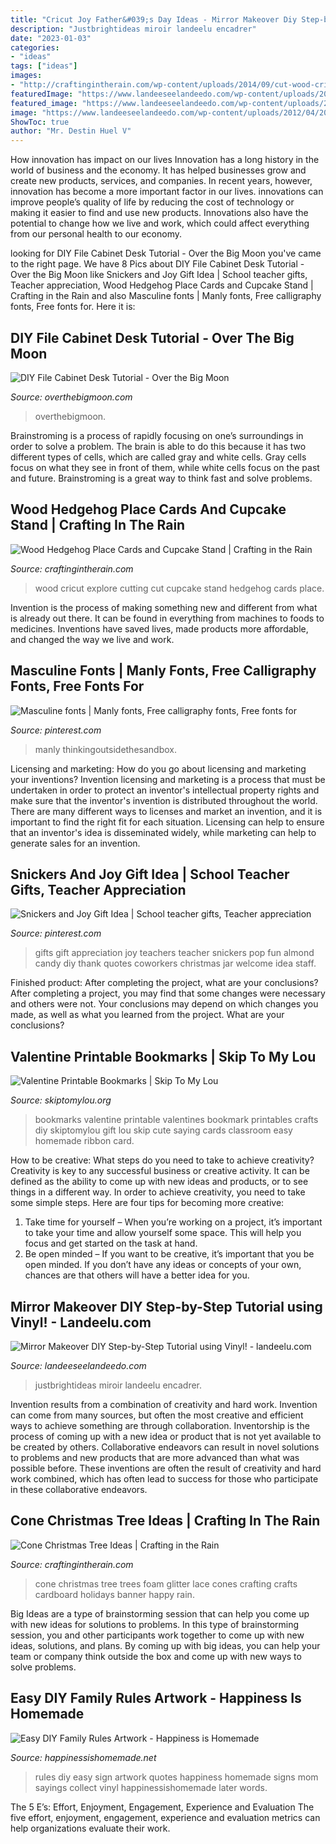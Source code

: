 ```yaml
---
title: "Cricut Joy Father&#039;s Day Ideas - Mirror Makeover Diy Step-by-step Tutorial using Vinyl!"
description: "Justbrightideas miroir landeelu encadrer"
date: "2023-01-03"
categories:
- "ideas"
tags: ["ideas"]
images:
- "http://craftingintherain.com/wp-content/uploads/2014/09/cut-wood-cricut-explore.jpg"
featuredImage: "https://www.landeeseelandeedo.com/wp-content/uploads/2012/04/2016-03-16_0005.jpg"
featured_image: "https://www.landeeseelandeedo.com/wp-content/uploads/2012/04/2016-03-16_0005.jpg"
image: "https://www.landeeseelandeedo.com/wp-content/uploads/2012/04/2016-03-16_0005.jpg"
ShowToc: true
author: "Mr. Destin Huel V"
---
```



How innovation has impact on our lives
Innovation has a long history in the world of business and the economy. It has helped businesses grow and create new products, services, and companies. In recent years, however, innovation has become a more important factor in our lives. innovations can improve people’s quality of life by reducing the cost of technology or making it easier to find and use new products. Innovations also have the potential to change how we live and work, which could affect everything from our personal health to our economy.

	

		
looking for DIY File Cabinet Desk Tutorial - Over the Big Moon you've came to the right page. We have 8 Pics about DIY File Cabinet Desk Tutorial - Over the Big Moon like Snickers and Joy Gift Idea | School teacher gifts, Teacher appreciation, Wood Hedgehog Place Cards and Cupcake Stand | Crafting in the Rain and also Masculine fonts | Manly fonts, Free calligraphy fonts, Free fonts for. Here it is:
		
    
## DIY File Cabinet Desk Tutorial - Over The Big Moon

<img loading=lazy src="https://i1.wp.com/overthebigmoon.com/wp-content/uploads/2015/09/file-cabinet-desk20.jpg?fit=3456%2C4869&amp;ssl=1" onerror="this.onerror=null;this.src='https://tse3.mm.bing.net/th?id=OIP.WNiazgUtQxlnl0-edDP-EQHaKb&amp;pid=15.1';" alt="DIY File Cabinet Desk Tutorial - Over the Big Moon">

_Source: overthebigmoon.com_

>overthebigmoon. 

	

Brainstroming is a process of rapidly focusing on one’s surroundings in order to solve a problem. The brain is able to do this because it has two different types of cells, which are called gray and white cells. Gray cells focus on what they see in front of them, while white cells focus on the past and future. Brainstroming is a great way to think fast and solve problems.

    
## Wood Hedgehog Place Cards And Cupcake Stand | Crafting In The Rain

<img loading=lazy src="http://craftingintherain.com/wp-content/uploads/2014/09/cut-wood-cricut-explore.jpg" onerror="this.onerror=null;this.src='https://tse1.mm.bing.net/th?id=OIP.7_ptK9oU6awjlZYkxNkZVwHaHJ&amp;pid=15.1';" alt="Wood Hedgehog Place Cards and Cupcake Stand | Crafting in the Rain">

_Source: craftingintherain.com_

>wood cricut explore cutting cut cupcake stand hedgehog cards place. 

	

Invention is the process of making something new and different from what is already out there. It can be found in everything from machines to foods to medicines. Inventions have saved lives, made products more affordable, and changed the way we live and work.

    
## Masculine Fonts | Manly Fonts, Free Calligraphy Fonts, Free Fonts For

<img loading=lazy src="https://i.pinimg.com/736x/83/a6/19/83a619c69b949989a8aea19452e044a9.jpg" onerror="this.onerror=null;this.src='https://tse2.mm.bing.net/th?id=OIP.O7AlyYqqTGhLGAvaqcaAcQHaKe&amp;pid=15.1';" alt="Masculine fonts | Manly fonts, Free calligraphy fonts, Free fonts for">

_Source: pinterest.com_

>manly thinkingoutsidethesandbox. 

	

Licensing and marketing: How do you go about licensing and marketing your inventions?
Invention licensing and marketing is a process that must be undertaken in order to protect an inventor's intellectual property rights and make sure that the inventor's invention is distributed throughout the world. There are many different ways to licenses and market an invention, and it is important to find the right fit for each situation. Licensing can help to ensure that an inventor's idea is disseminated widely, while marketing can help to generate sales for an invention.

    
## Snickers And Joy Gift Idea | School Teacher Gifts, Teacher Appreciation

<img loading=lazy src="https://i.pinimg.com/736x/55/e9/42/55e9428599355e759b701a372e68c8c0--almond-joy-new-year-gifts.jpg" onerror="this.onerror=null;this.src='https://tse4.mm.bing.net/th?id=OIP.Cj42On9hkifmOd8ua_cnNwHaKV&amp;pid=15.1';" alt="Snickers and Joy Gift Idea | School teacher gifts, Teacher appreciation">

_Source: pinterest.com_

>gifts gift appreciation joy teachers teacher snickers pop fun almond candy diy thank quotes coworkers christmas jar welcome idea staff. 

	

Finished product: After completing the project, what are your conclusions?
After completing a project, you may find that some changes were necessary and others were not. Your conclusions may depend on which changes you made, as well as what you learned from the project. What are your conclusions?

    
## Valentine Printable Bookmarks | Skip To My Lou

<img loading=lazy src="http://www.skiptomylou.org/wp-content/uploads/2015/01/free-printable-Valentine-bookmarks-1.jpg" onerror="this.onerror=null;this.src='https://tse1.mm.bing.net/th?id=OIP.jhaFvDSN0Ovkr_7bnGtSvAHaLQ&amp;pid=15.1';" alt="Valentine Printable Bookmarks | Skip To My Lou">

_Source: skiptomylou.org_

>bookmarks valentine printable valentines bookmark printables crafts diy skiptomylou gift lou skip cute saying cards classroom easy homemade ribbon card. 

	

How to be creative: What steps do you need to take to achieve creativity?
Creativity is key to any successful business or creative activity. It can be defined as the ability to come up with new ideas and products, or to see things in a different way. In order to achieve creativity, you need to take some simple steps. Here are four tips for becoming more creative: 
1) Take time for yourself – When you’re working on a project, it’s important to take your time and allow yourself some space. This will help you focus and get started on the task at hand. 
2) Be open minded – If you want to be creative, it’s important that you be open minded. If you don’t have any ideas or concepts of your own, chances are that others will have a better idea for you.

    
## Mirror Makeover DIY Step-by-Step Tutorial using Vinyl! - Landeelu.com

<img loading=lazy src="https://www.landeeseelandeedo.com/wp-content/uploads/2012/04/2016-03-16_0005.jpg" onerror="this.onerror=null;this.src='https://tse4.mm.bing.net/th?id=OIP.z2BRXUofRnXz1p3qQ-RjlQHaMh&amp;pid=15.1';" alt="Mirror Makeover DIY Step-by-Step Tutorial using Vinyl! - landeelu.com">

_Source: landeeseelandeedo.com_

>justbrightideas miroir landeelu encadrer. 

	

Invention results from a combination of creativity and hard work.
Invention can come from many sources, but often the most creative and efficient ways to achieve something are through collaboration. Inventorship is the process of coming up with a new idea or product that is not yet available to be created by others. Collaborative endeavors can result in novel solutions to problems and new products that are more advanced than what was possible before. These inventions are often the result of creativity and hard work combined, which has often lead to success for those who participate in these collaborative endeavors.

    
## Cone Christmas Tree Ideas | Crafting In The Rain

<img loading=lazy src="https://2.bp.blogspot.com/-AVopA0XHr-8/UJviGPR1K9I/AAAAAAAACww/651Y_UJXFsM/s640/cone+christmas+tree+ideas.jpg" onerror="this.onerror=null;this.src='https://tse2.mm.bing.net/th?id=OIP.Rxi_pnxkv-cBrscSbOyj0AHaHa&amp;pid=15.1';" alt="Cone Christmas Tree Ideas | Crafting in the Rain">

_Source: craftingintherain.com_

>cone christmas tree trees foam glitter lace cones crafting crafts cardboard holidays banner happy rain. 

	

Big Ideas are a type of brainstorming session that can help you come up with new ideas for solutions to problems. In this type of brainstorming session, you and other participants work together to come up with new ideas, solutions, and plans. By coming up with big ideas, you can help your team or company think outside the box and come up with new ways to solve problems.

    
## Easy DIY Family Rules Artwork - Happiness Is Homemade

<img loading=lazy src="https://i1.wp.com/www.happinessishomemade.net/wp-content/uploads/blogger/-3mkNGkln0XM/T8UmJdwzMyI/AAAAAAAAHnU/RpzCdJJt6Ow/s1600/Family%2BRules.jpg" onerror="this.onerror=null;this.src='https://tse3.mm.bing.net/th?id=OIP.ETaXdMGfVMAanZieqbFVHQHaLH&amp;pid=15.1';" alt="Easy DIY Family Rules Artwork - Happiness is Homemade">

_Source: happinessishomemade.net_

>rules diy easy sign artwork quotes happiness homemade signs mom sayings collect vinyl happinessishomemade later words. 

	

The 5 E’s: Effort, Enjoyment, Engagement, Experience and Evaluation
The five effort, enjoyment, engagement, experience and evaluation metrics can help organizations evaluate their work.

